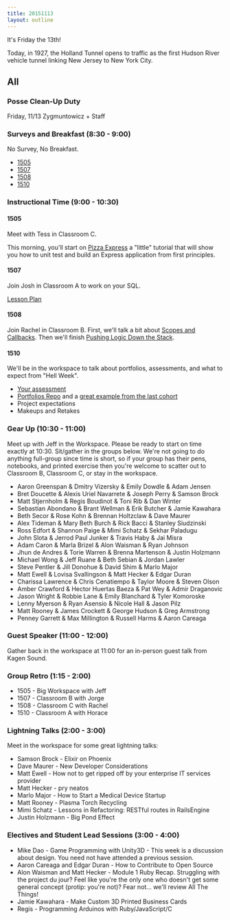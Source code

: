 ```yaml
---
title: 20151113
layout: outline
---
```


It's Friday the 13th!

Today, in 1927, the Holland Tunnel opens to traffic as the first Hudson River vehicle tunnel linking New Jersey to New York City.

## All

### Posse Clean-Up Duty

Friday, 11/13 Zygmuntowicz + Staff

### Surveys and Breakfast (8:30 - 9:00)

No Survey, No Breakfast.

* [1505](http://goo.gl/forms/Yeiumi76pk)
* [1507](http://goo.gl/forms/y2iozIGcWG)
* [1508](http://goo.gl/forms/bUBseVj8AU)
* [1510](http://goo.gl/forms/EC7VbocO9S)

### Instructional Time (9:00 - 10:30)

#### 1505

Meet with Tess in Classroom C.

This morning, you'll start on [Pizza Express][pe] a "little" tutorial that will show you how to unit test and build an Express application from first principles.

[pe]: https://github.com/turingschool-examples/pizza-express

#### 1507

Join Josh in Classroom A to work on your SQL.

[Lesson Plan](https://github.com/turingschool/lesson_plans/blob/master/ruby_03-professional_rails_applications/intermediate_sql.md)

#### 1508

Join Rachel in Classroom B. First, we'll talk a bit about [Scopes and Callbacks](https://github.com/turingschool/lesson_plans/blob/master/ruby_02-web_applications_with_ruby/transactions_scopes_callbacks.markdown). Then we'll finish [Pushing Logic Down the Stack](http://tutorials.jumpstartlab.com/topics/architecture/pushing_logic_down_the_stack.html).

#### 1510

We'll be in the workspace to talk about portfolios, assessments, and what to expect from "Hell Week".

* [Your assessment](http://tutorials.jumpstartlab.com/academy/assessments/scrabble.html)
* [Portfolios Repo](https://github.com/turingschool/portfolios) and a [great example from the last cohort](https://github.com/turingschool/portfolios/blob/master/students/1508/emily-dowdle/20151002-emily_dowdle-m1.markdown)
* Project expectations
* Makeups and Retakes

### Gear Up (10:30 - 11:00)

Meet up with Jeff in the Workspace. Please be ready to start on time exactly at 10:30. Sit/gather in the groups below. We're not going to do anything full-group since time is short, so if your group has their pens, notebooks, and printed exercise then you're welcome to scatter out to Classroom B, Classroom C, or stay in the workspace.

* Aaron Greenspan & Dmitry Vizersky & Emily Dowdle & Adam Jensen
* Bret Doucette & Alexis Uriel Navarrete & Joseph Perry & Samson Brock
* Matt Stjernholm & Regis Boudinot & Toni Rib & Dan Winter
* Sebastian Abondano & Brant Wellman & Erik Butcher & Jamie Kawahara
* Beth Secor & Rose Kohn & Brennan Holtzclaw & Dave Maurer
* Alex Tideman & Mary Beth Burch & Rick Bacci & Stanley Siudzinski
* Ross Edfort & Shannon Paige & Mimi Schatz & Sekhar Paladugu
* John Slota & Jerrod Paul Junker & Travis Haby & Jai Misra
* Adam Caron & Marla Brizel & Alon Waisman & Ryan Johnson
* Jhun de Andres & Torie Warren & Brenna Martenson & Justin Holzmann
* Michael Wong & Jeff Ruane & Beth Sebian & Jordan Lawler
* Steve Pentler & Jill Donohue & David Shim & Marlo Major
* Matt Ewell & Lovisa Svallingson & Matt Hecker & Edgar Duran
* Charissa Lawrence & Chris Cenatiempo & Taylor Moore & Steven Olson
* Amber Crawford & Hector Huertas Baeza & Pat Wey & Admir Draganovic
* Jason Wright & Robbie Lane & Emily Blanchard & Tyler Komoroske
* Lenny Myerson & Ryan Asensio & Nicole Hall & Jason Pilz
* Matt Rooney & James Crockett & George Hudson & Greg Armstrong
* Penney Garrett & Max Millington & Russell Harms & Aaron Careaga

### Guest Speaker (11:00 - 12:00)

Gather back in the workspace at 11:00 for an in-person guest talk from Kagen Sound.

### Group Retro (1:15 - 2:00)

* 1505 - Big Workspace with Jeff
* 1507 - Classroom B with Jorge
* 1508 - Classroom C with Rachel
* 1510 - Classroom A with Horace

### Lightning Talks (2:00 - 3:00)

Meet in the workspace for some great lightning talks:

* Samson Brock - Elixir on Phoenix
* Dave Maurer - New Developer Considerations
* Matt Ewell - How not to get ripped off by your enterprise IT services provider
* Matt Hecker - pry neatos
* Marlo Major - How to Start a Medical Device Startup
* Matt Rooney - Plasma Torch Recycling
* Mimi Schatz - Lessons in Refactoring: RESTful routes in RailsEngine
* Justin Holzmann - Big Pond Effect

### Electives and Student Lead Sessions (3:00 - 4:00)

* Mike Dao - Game Programming with Unity3D - This week is a discussion about design. You need not have attended a previous session.
* Aaron Careaga and Edgar Duran - How to Contribute to Open Source
* Alon Waisman and Matt Hecker - Module 1 Ruby Recap. Struggling with the project du jour? Feel like you're the only one who doesn't get some general concept (protip: you're not)? Fear not... we'll review All The Things!
* Jamie Kawahara - Make Custom 3D Printed Business Cards
* Regis - Programming Arduinos with Ruby/JavaScript/C
